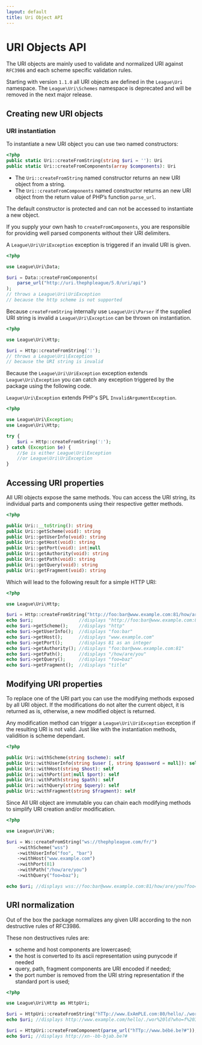 ```yaml
---
layout: default
title: Uri Object API
---
```


URI Objects API
=======

The URI objects are mainly used to validate and normalized URI against `RFC3986` and each scheme specific validation rules.

<p class="message-warning">Starting with version <code>1.1.0</code> all URI objects are defined in the <code>League\Uri</code> namespace. The <code>League\Uri\Schemes</code> namespace is deprecated and will be removed in the next major release.</p>

Creating new URI objects
-------

### URI instantiation

To instantiate a new URI object you can use two named constructors:

~~~php
<?php
public static Uri::createFromString(string $uri = ''): Uri
public static Uri::createFromComponents(array $components): Uri
~~~

- The `Uri::createFromString` named constructor returns an new URI object from a string.
- The `Uri::createFromComponents` named constructor returns an new URI object from the return value of PHP’s function `parse_url`.

<p class="message-warning">The default constructor is protected and can not be accessed to instantiate a new object.</p>

<p class="message-warning">If you supply your own hash to <code>createFromComponents</code>, you are responsible for providing well parsed components without their URI delimiters.</p>

A `League\Uri\UriException` exception is triggered if an invalid URI is given.

~~~php
<?php

use League\Uri\Data;

$uri = Data::createFromComponents(
    parse_url("http://uri.thephpleague/5.0/uri/api")
);
// throws a League\Uri\UriException
// because the http scheme is not supported
~~~

Because `createFromString` internally use `League\Uri\Parser` if the supplied URI string is invalid a `League\Uri\Exception` can be thrown on instantiation.

~~~php
<?php

use League\Uri\Http;

$uri = Http::createFromString(':');
// throws a League\Uri\Exception
// because the URI string is invalid
~~~

<p class="message-info">Because the <code>League\Uri\UriException</code> exception extends <code>League\Uri\Exception</code> you can catch any exception triggered by the package using the following code.</p>

<p class="message-info"><code>League\Uri\Exception</code> extends PHP's SPL <code>InvalidArgumentException</code>.</p>


~~~php
<?php

use League\Uri\Exception;
use League\Uri\Http;

try {
	$uri = Http::createFromString(':');
} catch (Exception $e) {
	//$e is either League\Uri\Exception
	//or League\Uri\UriException
}
~~~

Accessing URI properties
-------

All URI objects expose the same methods. You can access the URI string, its individual parts and components using their respective getter methods.

~~~php
<?php

public Uri::__toString(): string
public Uri::getScheme(void): string
public Uri::getUserInfo(void): string
public Uri::getHost(void): string
public Uri::getPort(void): int|null
public Uri::getAuthority(void): string
public Uri::getPath(void): string
public Uri::getQuery(void): string
public Uri::getFragment(void): string
~~~

Which will lead to the following result for a simple HTTP URI:

~~~php
<?php

use League\Uri\Http;

$uri = Http::createFromString("http://foo:bar@www.example.com:81/how/are/you?foo=baz#title");
echo $uri;                 //displays "http://foo:bar@www.example.com:81/how/are/you?foo=baz#title"
echo $uri->getScheme();    //displays "http"
echo $uri->getUserInfo();  //displays "foo:bar"
echo $uri->getHost();      //displays "www.example.com"
echo $uri->getPort();      //displays 81 as an integer
echo $uri->getAuthority(); //displays "foo:bar@www.example.com:81"
echo $uri->getPath();      //displays "/how/are/you"
echo $uri->getQuery();     //displays "foo=baz"
echo $uri->getFragment();  //displays "title"
~~~

Modifying URI properties
-------

To replace one of the URI part you can use the modifying methods exposed by all URI object. If the modifications do not alter the current object, it is returned as is, otherwise, a new modified object is returned.

<p class="message-notice">Any modification method can trigger a <code>League\Uri\UriException</code> exception if the resulting URI is not valid. Just like with the instantiation methods, validition is scheme dependant.</p>

~~~php
<?php

public Uri::withScheme(string $scheme): self
public Uri::withUserInfo(string $user [, string $password = null]): self
public Uri::withHost(string $host): self
public Uri::withPort(int|null $port): self
public Uri::withPath(string $path): self
public Uri::withQuery(string $query): self
public Uri::withFragment(string $fragment): self
~~~

Since All URI object are immutable you can chain each modifying methods to simplify URI creation and/or modification.

~~~php
<?php

use League\Uri\Ws;

$uri = Ws::createFromString("ws://thephpleague.com/fr/")
    ->withScheme("wss")
    ->withUserInfo("foo", "bar")
    ->withHost("www.example.com")
    ->withPort(81)
    ->withPath("/how/are/you")
    ->withQuery("foo=baz");

echo $uri; //displays wss://foo:bar@www.example.com:81/how/are/you?foo=baz
~~~

URI normalization
-------

Out of the box the package normalizes any given URI according to the non destructive rules of RFC3986.

These non destructives rules are:

- scheme and host components are lowercased;
- the host is converted to its ascii representation using punycode if needed
- query, path, fragment components are URI encoded if needed;
- the port number is removed from the URI string representation if the standard port is used;

~~~php
<?php

use League\Uri\Http as HttpUri;

$uri = HttpUri::createFromString("hTTp://www.ExAmPLE.com:80/hello/./wor ld?who=f 3#title");
echo $uri; //displays http://www.example.com/hello/./wor%20ld?who=f%203#title

$uri = HttpUri::createFromComponent(parse_url("hTTp://www.bébé.be?#"));
echo $uri; //displays http://xn--bb-bjab.be?#
~~~
